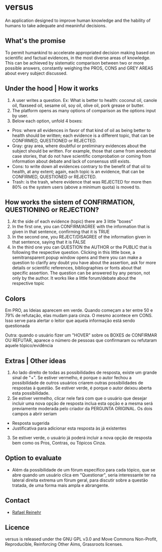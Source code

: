 # versus
An application designed to improve human knowledge and the hability of humans to take adequate and meaninful decisions.

## What's the promise

To permit humankind to accelerate appropriated decision making based on scientific and factual evidences, in the most diverse areas of knowledge. This can be achieved by sistematic comparison between two or more possible answers, constantly weighing the PROS, CONS and GREY AREAS about every subject discussed.

## Under the hood | How it works

1. A user writes a question. Ex: What is better to health: coconut oil, canole oil, flaxseed oil, sesame oil, soy oil, olive oil, pork grease or butter.
2. The platform opens as many options of comparison as the options input by user.
3. Below each option, unfold 4 boxes:
- Pros: where all evidences in favor of that kind of oil as being better to health should be written; each evidence is a different topic, that can be CONFIRMED, QUESTIONED or REJECTED.
- Gray: gray area, where doubtful or preliminary evidences about the subject should be written. For example, those that came from anedoctal case stories, that do not have scientific comprobation or coming from information about debate and lack of consensus still exists.
- Cons: to write down all evidences contrary to the benefit of that oil to health, at any extent; again, each topic is an evidence, that can be CONFIRMED, QUESTIONED or REJECTED.
- Trash: is the trash, where evidence that was REJECTED for more then 80% os the system users (above a minimum quota) is moved to.

## How works the sistem of CONFIRMATION, QUESTIONING or REJECTION?

1. At the side of each evidence (topic) there are 3 little "boxes"
2. In the first one, you can CONFIRM/AGREE with the information that is given in that sentence, confirming that it is TRUE
3. In the second one, you REJECT/DISAGREE of the information given in that sentence, saying that it is FALSE
4. In the third one you can  QUESTION the AUTHOR or the PUBLIC that is following the respective question. Clicking in this little boxe, a semitransparent popup window opens and there you can make a question to clarify any doubt you have about the assertion, ask for more details or scientific references, bibliographies or fonts about that specific assertion. The question can be answered by any person, not only by the author. It works like a little forum/debate about the respective topic

## Colors

Em PRO, as Ideias aparecem em verde. Quando começam a ter entre 50 e 79% de refutação, elas mudam para cinza. O mesmo acontece em CONS. Isso serve para alertar o leitor que aquela informação está sendo questionada

Outra: quando o usuário fizer um "HOVER" sobre os BOXES de CONFIRMAR OU REFUTAR, aparece o número de pessoas que
confirmaram ou refutaram aquele tópico/evidência

## Extras | Other ideas

1. Ao lado direito de todas as possibilidades de resposta, existe um grande sinal de "+". Se estiver vermelho, é porque o autor fechou a possibilidade de outros usuários criarem outras possibilidades de respostas à questão. Se estiver verde, é porque o autor deixou aberta esta possibilidade.
2. Se estiver vermelho, clicar nele fará com que o usuário que desejar incluir uma nova opção de resposta inclua esta opção e a mesma será previamente moderada pelo criador da PERGUNTA ORIGINAL. Os dois campos a abrir seriam 
- Resposta sugerida
- Justificativa para adicionar esta resposta às já existentes
3. Se estiver verde, o usuário já poderá incluir a nova opção de resposta bem como os Pros, Contras, ou Tópicos Cinza.

## Option to evaluate

- Além da possibilidade de um fórum específico para cada tópico, que se abre quando um usuário clica em "Questionar", seria interessante ter na lateral direita extrema um fórum geral, para discutir sobre a questão tratada, de uma forma mais ampla e abrangente.

## Contact

* [Rafael Reinehr](https://github.com/RafaelReinehr)

## Licence

versus is released under the GNU GPL v3.0 and Move Commons Non-Profit, Reproducible, Reinforcing Other Aims, Grassroots licenses.
